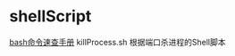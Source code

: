 # shellScript
[bash命令速查手册](https://github.com/qsw1214/shellScript/blob/main/bash%E5%91%BD%E4%BB%A4%E9%80%9F%E6%9F%A5%E6%89%8B%E5%86%8C.sh)
killProcess.sh 根据端口杀进程的Shell脚本
